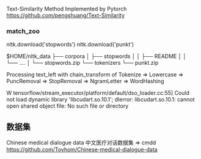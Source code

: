 

Text-Similarity Method Implemented by Pytorch
https://github.com/pengshuang/Text-Similarity

### match_zoo

nltk.download('stopwords')
nltk.download('punkt')

$HOME/nltk_data
├── corpora
│   ├── stopwords
│   │   ├── README
│   │   └── ....
│   └── stopwords.zip
└── tokenizers
    └── punkt.zip

Processing text_left with chain_transform of Tokenize => Lowercase => PuncRemoval => StopRemoval => NgramLetter => WordHashing

W tensorflow/stream_executor/platform/default/dso_loader.cc:55] Could not load dynamic library 'libcudart.so.10.1'; dlerror: libcudart.so.10.1: cannot open shared object file: No such file or directory


## 数据集
Chinese medical dialogue data 中文医疗对话数据集 => cmdd
https://github.com/Toyhom/Chinese-medical-dialogue-data